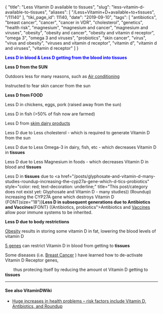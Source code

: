 {
    "title": "Less Vitamin D available to tissues",
    "slug": "less-vitamin-d-available-to-tissues",
    "aliases": [
        "/Less+Vitamin+D+available+to+tissues",
        "/11140"
    ],
    "tiki_page_id": 11140,
    "date": "2019-09-10",
    "tags": [
        "antibiotics",
        "breast cancer",
        "cancer",
        "cancer in VDR",
        "cholesterol",
        "genetics",
        "health risk",
        "magnesium",
        "magnesium and cancer",
        "magnesium and viruses",
        "obesity",
        "obesity and cancer",
        "obesity and vitamin d receptor",
        "omega 3",
        "omega 3 and viruses",
        "probiotics",
        "skin cancer",
        "virus",
        "virus and obesity",
        "viruses and vitamin d receptor",
        "vitamin d",
        "vitamin d and viruses",
        "vitamin d receptor"
    ]
}


**<span style="color:#00F;">Less D in blood & Less D getting from the blood into tissues</span>** 

 **Less D from the SUN** 

Outdoors less for many reasons, such as [Air conditioning](/posts/air-conditioning-probably-has-decreased-vitamin-d)

Instructed to fear skin cancer from the sun

 **Less D from FOOD** 

Less D in chickens, eggs, pork (raised away from the sun)

Less D in fish (>50% of fish now are farmed)

Less D from [skim dairy products](/posts/skim-fat-milk-provides-3-percent-less-vitamin-d)

Less D due to Less cholesterol - which is required to generate Vitamin D from the sun

Less D due to Less Omega-3 in dairy, fish, etc - which decreases Vitamin D in  **tissues** 

Less D due to Less Magnesium in foods - which decreases Vitamin D in blood and   **tissues** 

Less D in  **tissues**  due to <a href="/posts/glyphosate-and-vitamin-d-many-studies-roundup-increasing-the-cyp27a-gene-which-d-tics-probiotics" style="color: red; text-decoration: underline;" title="This post/category does not exist yet: Glyphosate and Vitamin D - many studies)) (Roundup) increasing the CYP27A gene which destroys Vitamin D
{FONT(size="18")}__Less D in subsequent generations due to Antibiotics and Vaccines__{FONT}
((Antibiotics, probiotics">Antibiotics</a> and [Vaccines](/categories/virus) allow  poor immune systems to be inherited.

 **Less D due to body restrictions** 

[Obesity](/posts/overview-obesity-and-vitamin-d) results in storing some vitamin D in fat, lowering the blood levels of vitamin D

[5 genes](/categories/genetics) can restrict Vitamin D in blood from getting to  **tissues** 

Some diseases (i.e. [Breast Cancer](/posts/breast-cancer-death-18-x-more-likely-if-poor-vitamin-d-receptor) ) have learned how to de-activate Vitamin D Receptor genes,

&nbsp; &nbsp; &nbsp; &nbsp;thus protecing itself by reducing the amount ot Vitamin D getting to  **tissues** 

---

#### See also VitaminDWiki

* [Huge increases in health problems – risk factors include Vitamin D, Antibiotics, and Roundup](/posts/huge-increases-in-health-problems-risk-factors-include-vitamin-d-antibiotics-and-roundup)